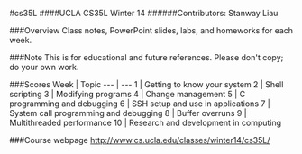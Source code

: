 #cs35L
####UCLA CS35L Winter 14
######Contributors: Stanway Liau

###Overview
Class notes, PowerPoint slides, labs, and homeworks for each week.

###Note
This is for educational and future references. Please don't copy; do your own work.

###Scores
Week | Topic
--- | ---
1 | Getting to know your system
2 | Shell scripting
3 | Modifying programs
4 | Change management
5 | C programming and debugging 
6 | SSH setup and use in applications 
7 | System call programming and debugging 
8 | Buffer overruns 
9 | Multithreaded performance
10 | Research and development in computing

###Course webpage
http://www.cs.ucla.edu/classes/winter14/cs35L/
